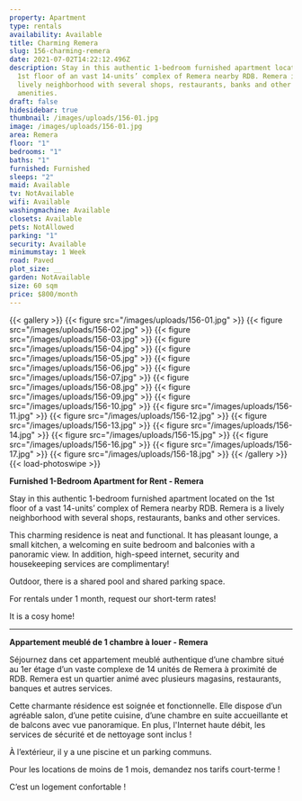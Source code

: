 ```yaml
---
property: Apartment
type: rentals
availability: Available
title: Charming Remera
slug: 156-charming-remera
date: 2021-07-02T14:22:12.496Z
description: Stay in this authentic 1-bedroom furnished apartment located on the
  1st floor of an vast 14-units’ complex of Remera nearby RDB. Remera is a
  lively neighborhood with several shops, restaurants, banks and other
  amenities.
draft: false
hidesidebar: true
thumbnail: /images/uploads/156-01.jpg
image: /images/uploads/156-01.jpg
area: Remera
floor: "1"
bedrooms: "1"
baths: "1"
furnished: Furnished
sleeps: "2"
maid: Available
tv: NotAvailable
wifi: Available
washingmachine: Available
closets: Available
pets: NotAllowed
parking: "1"
security: Available
minimumstay: 1 Week
road: Paved
plot_size: __
garden: NotAvailable
size: 60 sqm
price: $800/month
---
```

{{< gallery >}}
{{< figure src="/images/uploads/156-01.jpg" >}}
{{< figure src="/images/uploads/156-02.jpg" >}}
{{< figure src="/images/uploads/156-03.jpg" >}}
{{< figure src="/images/uploads/156-04.jpg" >}}
{{< figure src="/images/uploads/156-05.jpg" >}}
{{< figure src="/images/uploads/156-06.jpg" >}}
{{< figure src="/images/uploads/156-07.jpg" >}}
{{< figure src="/images/uploads/156-08.jpg" >}}
{{< figure src="/images/uploads/156-09.jpg" >}}
{{< figure src="/images/uploads/156-10.jpg" >}}
{{< figure src="/images/uploads/156-11.jpg" >}}
{{< figure src="/images/uploads/156-12.jpg" >}}
{{< figure src="/images/uploads/156-13.jpg" >}}
{{< figure src="/images/uploads/156-14.jpg" >}}
{{< figure src="/images/uploads/156-15.jpg" >}}
{{< figure src="/images/uploads/156-16.jpg" >}}
{{< figure src="/images/uploads/156-17.jpg" >}}
{{< figure src="/images/uploads/156-18.jpg" >}}
{{< /gallery >}}
{{< load-photoswipe >}}

**Furnished 1-Bedroom Apartment for Rent - Remera**

Stay in this authentic 1-bedroom furnished apartment located on the 1st floor of a vast 14-units’ complex of Remera nearby RDB. Remera is a lively neighborhood with several shops, restaurants, banks and other services.

This charming residence is neat and functional. It has pleasant lounge, a small kitchen, a welcoming en suite bedroom and balconies with a panoramic view. In addition, high-speed internet, security and housekeeping services are complimentary!

Outdoor, there is a shared pool and shared parking space.

 For rentals under 1 month, request our short-term rates!

It is a cosy home! 

- - -

**Appartement meublé de 1 chambre à louer - Remera**

Séjournez dans cet appartement meublé authentique d’une chambre situé au 1er étage d’un vaste complexe de 14 unités de Remera à proximité de RDB. Remera est un quartier animé avec plusieurs magasins, restaurants, banques et autres services.

Cette charmante résidence est soignée et fonctionnelle. Elle dispose d’un agréable salon, d’une petite cuisine, d’une chambre en suite accueillante et de balcons avec vue panoramique. En plus, l'Internet haute débit, les services de sécurité et de nettoyage sont inclus !

À l’extérieur, il y a une piscine et un parking communs.

Pour les locations de moins de 1 mois, demandez nos tarifs court-terme !

C’est un logement confortable !